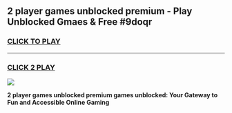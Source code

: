
## 2 player games unblocked premium - Play Unblocked Gmaes & Free #9doqr
<h3>
<a href="https://news.freeplayer.one?title=2_player_games_unblocked_premium&ref=26F">CLICK TO PLAY</a></h3>
<hr>

<h3>
<a href="https://news.freeplayer.one?title=2_player_games_unblocked_premium&ref=26F">CLICK 2 PLAY</a>
  
</h3>

<a href="https://news.freeplayer.one?title=2_player_games_unblocked_premium&ref=26F/"><img src="https://clearcache.store/games.png"></a>


**2 player games unblocked premium games unblocked: Your Gateway to Fun and Accessible Online Gaming**

